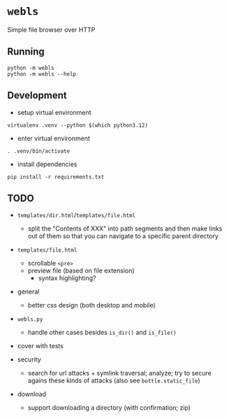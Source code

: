 # `webls`

Simple file browser over HTTP

## Running

```
python -m webls
python -m webls --help
```

## Development

- setup virtual environment
```
virtualenv .venv --python $(which python3.12)
```

- enter virtual environment
```
. .venv/bin/activate
```

- install dependencies
```
pip install -r requirements.txt
```

## TODO

- `templates/dir.html`/`templates/file.html`
  - split the "Contents of XXX" into path segments and then make links out of
    them so that you can navigate to a specific parent directory

- `templates/file.html`
  - scrollable `<pre>`
  - preview file (based on file extension)
    - syntax highlighting?

- general
  - better css design (both desktop and mobile)

- `webls.py`
  - handle other cases besides `is_dir()` and `is_file()`

- cover with tests

- security
  - search for url attacks + symlink traversal; analyze; try to secure agains
    these kinds of attacks (also see `bottle.static_file`)

- download
  - support downloading a directory (with confirmation; zip)
